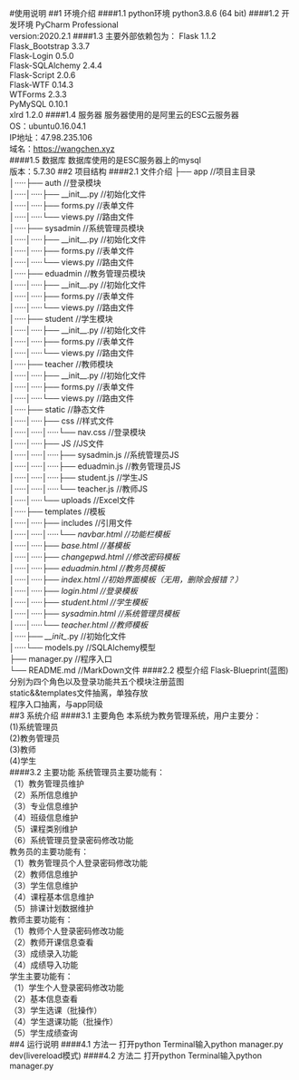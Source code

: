 #使用说明
##1 环境介绍
####1.1 python环境
python3.8.6 (64 bit)
####1.2 开发环境
PyCharm Professional<br>
version:2020.2.1
####1.3 主要外部依赖包为：
Flask 1.1.2<br>
Flask_Bootstrap 3.3.7<br>
Flask-Login 0.5.0<br>
Flask-SQLAlchemy 2.4.4<br>
Flask-Script 2.0.6<br>
Flask-WTF 0.14.3<br>
WTForms 2.3.3<br>
PyMySQL 0.10.1<br>
xlrd 1.2.0
####1.4 服务器
服务器使用的是阿里云的ESC云服务器<br>
OS：ubuntu0.16.04.1<br>
IP地址：47.98.235.106<br>
域名：https://wangchen.xyz <br>
####1.5 数据库
数据库使用的是ESC服务器上的mysql<br>
版本：5.7.30
##2 项目结构
####2.1 文件介绍
├── app //项目主目录<br>
│·····├── auth //登录模块<br>
│·····│·····├── \_\_init__.py //初始化文件<br>
│·····│·····├── forms.py //表单文件<br>
│·····│·····└── views.py //路由文件<br>
│·····├── sysadmin //系统管理员模块<br>
│·····│·····├── \_\_init__.py //初始化文件<br>
│·····│·····├── forms.py //表单文件<br>
│·····│·····└── views.py //路由文件<br>
│·····├── eduadmin //教务管理员模块<br>
│·····│·····├── \_\_init__.py //初始化文件<br>
│·····│·····├── forms.py //表单文件<br>
│·····│·····└── views.py //路由文件<br>
│·····├── student //学生模块<br>
│·····│·····├── \_\_init__.py //初始化文件<br>
│·····│·····├── forms.py //表单文件<br>
│·····│·····└── views.py //路由文件<br>
│·····├── teacher //教师模块<br>
│·····│·····├── \_\_init__.py //初始化文件<br>
│·····│·····├── forms.py //表单文件<br>
│·····│·····└── views.py //路由文件<br>
│·····├── static //静态文件<br>
│·····│·····├── css //样式文件<br>
│·····│·····│·····└── nav.css //登录模块<br>
│·····│·····├── JS //JS文件<br>
│·····│·····│·····├── sysadmin.js //系统管理员JS<br>
│·····│·····│·····├── eduadmin.js //教务管理员JS<br>
│·····│·····│·····├── student.js //学生JS<br>
│·····│·····│·····└── teacher.js //教师JS<br>
│·····│·····└── uploads //Excel文件<br>
│·····├── templates //模板<br>
│·····│·····├── includes //引用文件<br>
│·····│·····│·····└── _navbar.html //功能栏模板<br>
│·····│·····├── base.html //基模板<br>
│·····│·····├── changepwd.html //修改密码模板<br>
│·····│·····├── eduadmin.html //教务员模板<br>
│·····│·····├── index.html //初始界面模板（无用，删除会报错？）<br>
│·····│·····├── login.html //登录模板<br>
│·····│·····├── student.html //学生模板<br>
│·····│·····├── sysadmin.html //系统管理员模板<br>
│·····│·····└── teacher.html //教师模板<br>
│·····├── \_\_init\__.py //初始化文件<br>
│·····└── models.py //SQLAlchemy模型<br>
├── manager.py //程序入口<br>
└── README.md //MarkDown文件
####2.2 模型介绍
Flask-Blueprint(蓝图)<br>
分别为四个角色以及登录功能共五个模块注册蓝图<br>
static&&templates文件抽离，单独存放<br>
程序入口抽离，与app同级<br>
##3 系统介绍
####3.1 主要角色
本系统为教务管理系统，用户主要分：<br>
(1)系统管理员<br>
(2)教务管理员<br>
(3)教师<br>
(4)学生<br>
####3.2 主要功能
系统管理员主要功能有：<br>
（1）教务管理员维护<br>
（2）系所信息维护<br>
（3）专业信息维护<br>
（4）班级信息维护<br>
（5）课程类别维护<br>
（6）系统管理员登录密码修改功能<br>
教务员的主要功能有：<br>
（1）教务管理员个人登录密码修改功能<br>
（2）教师信息维护<br>
（3）学生信息维护<br>
（4）课程基本信息维护<br>
（5）排课计划数据维护<br>
教师主要功能有：<br>
（1）教师个人登录密码修改功能<br>
（2）教师开课信息查看<br>
（3）成绩录入功能<br>
（4）成绩导入功能<br>
学生主要功能有：<br>
（1）学生个人登录密码修改功能<br>
（2）基本信息查看<br>
（3）学生选课（批操作）<br>
（4）学生退课功能（批操作）<br>
（5）学生成绩查询<br>
##4 运行说明
####4.1 方法一
打开python Terminal输入python manager.py dev(livereload模式)
####4.2 方法二
打开python Terminal输入python manager.py
